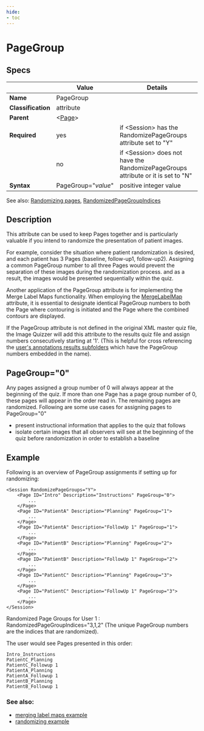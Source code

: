```yaml
---
hide:
- toc
---
```

# PageGroup

## Specs

| |Value|Details|
|---|---|---|
| **Name** | PageGroup |  |
| **Classification** | attribute ||
| **Parent** | <[Page](index.md)\> ||
| **Required** | yes |if <Session\> has the RandomizePageGroups attribute set to "Y"|
| | no |if <Session\> does not have the RandomizePageGroups attribute or it is set to "N" |
| **Syntax** | PageGroup="*value*" | positive integer value |

See also: [Randomizing pages](../session/randomize_page_groups.md),  [RandomizedPageGroupIndices](../../results.md#randomizedpagegroupindices)

## Description

This attribute can be used to keep Pages together and is particularly valuable if you intend to randomize
the presentation of patient images.


For example, consider the situation where patient randomization is desired, and each patient
has 3 Pages (baseline, follow-up1, follow-up2). Assigning a common PageGroup number 
to all three Pages would prevent the separation of these images during the randomization process.
and as a result, the images would be presented sequentially within the quiz.


Another application of the PageGroup attribute is for implementing the Merge Label Maps functionality.
When employing the [MergeLabelMap](../image/merge_labelmaps.md) attribute, it is essential to designate identical PageGroup numbers
to both the Page where contouring is initiated and the Page where the combined contours are displayed.


 If the PageGroup attribute is not defined in the original XML master quiz file,
the Image Quizzer will add this attribute to the results quiz file and assign numbers consecutively starting at '1'.
(This is helpful for cross referencing the [user's annotations results subfolders](../../results.md#annotations-subfolders) which have the PageGroup numbers embedded in the name).


## PageGroup="0"

Any pages assigned a group number of 0 will always appear at the beginning of the quiz. 
If more than one Page has a page group number of 0, these pages will appear in the order read in.
The remaining pages are randomized. Following are some use cases for assigning pages to PageGroup="0"

* present instructional information that applies to the quiz that follows
* isolate certain images that all observers will see at the beginning of the quiz before randomization in order to establish a baseline


## Example

Following is an overview of PageGroup assignments if setting up for randomizing:

```
<Session RandomizePageGroups="Y">
	<Page ID="Intro" Description="Instructions" PageGroup="0">
		...
	</Page>
	<Page ID="PatientA" Description="Planning" PageGroup="1">
		...
	</Page>
	<Page ID="PatientA" Description="FollowUp 1" PageGroup="1">
		...
	</Page>
	<Page ID="PatientB" Description="Planning" PageGroup="2">
		...
	</Page>
	<Page ID="PatientB" Description="FollowUp 1" PageGroup="2">
		...
	</Page>
	<Page ID="PatientC" Description="Planning" PageGroup="3">
		...
	</Page>
	<Page ID="PatientC" Description="FollowUp 1" PageGroup="3">
		...
	</Page>
</Session>
```


Randomized Page Groups for User 1 :  RandomizedPageGroupIndices="3,1,2"
(The unique PageGroup numbers are the indices that are randomized).

The user would see Pages presented in this order:

```
Intro_Instructions
PatientC_Planning
PatientC_Followup 1
PatientA_Planning
PatientA_Followup 1
PatientB_Planning
PatientB_Followup 1
```

### See also:

- [merging label maps example](../../examples/example_merge_labelmaps.md)
- [randomizing example](../../examples/example_randomizing.md)
	

